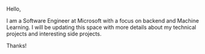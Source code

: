 Hello,

I am a Software Engineer at Microsoft with a focus on backend and Machine Learning.
I will be updating this space with more details about my technical projects and interesting side projects.

Thanks!

